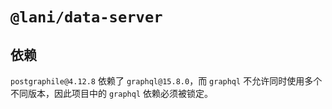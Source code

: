 # `@lani/data-server`

## 依赖

`postgraphile@4.12.8` 依赖了 `graphql@15.8.0`，而 `graphql` 不允许同时使用多个不同版本，因此项目中的 `graphql` 依赖必须被锁定。
